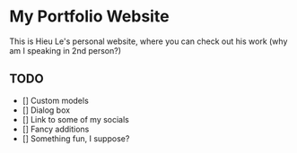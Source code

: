 # My Portfolio Website

This is Hieu Le's personal website, where you can check out his work (why am I speaking in 2nd person?)

## TODO

- [] Custom models
- [] Dialog box
- [] Link to some of my socials
- [] Fancy additions
- [] Something fun, I suppose?